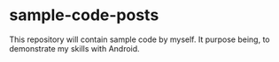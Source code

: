 # sample-code-posts
This repository will contain sample code by myself. It purpose being, to demonstrate my skills with Android.
